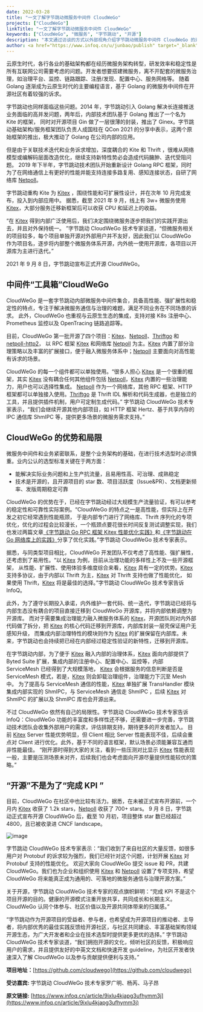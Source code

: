 ```yaml
---
date: 2022-03-28
title: "一文了解字节跳动微服务中间件 CloudWeGo"
projects: ["CloudWeGo"]
linkTitle: "一文了解字节跳动微服务中间件 CloudWeGo"
keywords: ["CloudWeGo", "微服务", "字节跳动", "开源"]
description: "本文通过访谈的方式以外部视角介绍字节跳动微服务中间件 CloudWeGo 的开源背景、优势和局限以及开源目标等。"
author: <a href="https://www.infoq.cn/u/junbao/publish" target="_blank">Junbao Zhang</a>
---
```


云原生时代，各行各业的基础架构都在经历微服务架构转型，研发效率和稳定性是所有互联网公司需要考虑的问题。开发者想要搭建微服务，离不开配套的微服务治理，如治理平台、监控、链路跟踪、注册/发现、配置中心、服务网格等。
随着 Golang 逐渐成为云原生时代的主要编程语言，基于 Golang 的微服务中间件在开源社区有着较强的诉求。

字节跳动也同样面临这些问题。2014 年，字节跳动引入 Golang 解决长连接推送业务面临的高并发问题，两年后，内部技术团队基于 Golang 推出了一个名为 Kite 的框架，
同时对开源项目 Gin 做了一层很薄的封装，推出了 Ginex。字节跳动基础架构/服务框架团队负责人成国柱在 QCon 2021 的分享中表示，这两个原始框架的推出，极大推动了 Golang 在公司内部的应用。

但是由于关联技术迭代和业务诉求增加，深度耦合的 Kite 和 Thrift ，很难从网络模型或编解码层面改造优化，继续支持新特性势必会造成代码臃肿、迭代受阻问题。
2019 年下半年，字节跳动技术团队开始重新设计 Golang RPC 框架，同时为了在网络通信上有更好的性能并能支持连接多路复用、感知连接状态，自研了网络库 [Netpoll][Netpoll]。

字节跳动重构 Kite 为 [Kitex][Kitex] ，围绕性能和可扩展性设计，并在次年 10 月完成发布，投入到内部应用中。
据悉，截至 2021 年 9 月，线上有 3w+ 微服务使用 [Kitex][Kitex]，大部分服务迁移新框架后可以收获 CPU 和延迟上的收益。

“在 [Kitex][Kitex] 得到内部广泛使用后，我们决定围绕微服务逐步把我们的实践开源出去，并且对外保持统一。
”字节跳动 CloudWeGo 技术专家谈道，“但微服务相关的项目较多，每个项目单独开源对外部用户并不友好，因此我们以 CloudWeGo 作为项目名，逐步将内部整个微服务体系开源，内外统一使用开源库，各项目以开源库为主进行迭代。”

2021 年 9 月 8 日，字节跳动宣布正式开源 CloudWeGo。

## **中间件“工具箱”CloudWeGo**

CloudWeGo 是一套字节跳动内部微服务中间件集合，具备高性能、强扩展性和稳定性的特点，专注于解决微服务通信与治理的难题，满足不同业务在不同场景的诉求。
此外，CloudWeGo 也重视与云原生生态的集成，支持对接 K8s 注册中心、Prometheus 监控以及 OpenTracing 链路追踪等。

目前，CloudWeGo 第一批开源了四个项目：[Kitex][Kitex]、[Netpoll][Netpoll]、[Thriftgo][Thriftgo] 和 [netpoll-http2](https://github.com/cloudwego/netpoll-http2)，
以 RPC 框架 [Kitex][Kitex] 和网络库 [Netpoll][Netpoll] 为主。[Kitex][Kitex] 内置了部分治理策略以及丰富的扩展接口，便于融入微服务体系中；[Netpoll][Netpoll] 主要面向对高性能有诉求的场景。

CloudWeGo 的每一个组件都可以单独使用。“很多人担心 [Kitex][Kitex] 是一个很重的框架，其实 [Kitex][Kitex] 没有耦合任何其他组件包括 [Netpoll][Netpoll]，[Kitex][Kitex] 内置的一些治理能力，用户也可以选择性集成。
[Netpoll][Netpoll] 作为一个网络库，其他 RPC 框架、HTTP 框架都可以单独接入使用。[Thriftgo][Thriftgo] 是 Thrift IDL 解析和代码生成器，也是独立的工具，并且提供插件机制，用户可定制生成代码。”
字节跳动 CloudWeGo 技术专家表示，“我们会继续开源其他内部项目，如 HTTP 框架 Hertz、基于共享内存的 IPC 通信库 ShmIPC 等，提供更多场景的微服务需求支持。”

## **CloudWeGo 的优势和局限**

微服务中间件和业务紧密联系，是整个业务架构的基础，在进行技术选型时必须慎重。业内公认的选型标准关键在于两方面：

- 能解决实际业务问题和上生产抗流量，且易用性高、可治理、成熟稳定
- 技术是开源的，且开源项目的 star 数、项目活跃度（Issue&PR）、文档更新频率、发版周期稳定可靠

CloudWeGo 的优势在于，已经在字节跳动经过大规模生产流量验证，有可以参考的稳定性和可靠性实际案例。“CloudWeGo 的特点之一是高性能，但实际上在开发之初它经常遇到性能瓶颈，
于是内部专门进行了网络库、Thrift 序列化的专项优化，优化的过程会比较漫长，一个瓶颈点要花很长时间反复测试调整实现，我们也发过两篇文章[《字节跳动 Go RPC 框架 Kitex 性能优化实践》](/zh/blog/2021/09/23/%E5%AD%97%E8%8A%82%E8%B7%B3%E5%8A%A8-go-rpc-%E6%A1%86%E6%9E%B6-kitex-%E6%80%A7%E8%83%BD%E4%BC%98%E5%8C%96%E5%AE%9E%E8%B7%B5/)和[《字节跳动在 Go 网络库上的实践》](/zh/blog/2020/05/24/%E5%AD%97%E8%8A%82%E8%B7%B3%E5%8A%A8%E5%9C%A8-go-%E7%BD%91%E7%BB%9C%E5%BA%93%E4%B8%8A%E7%9A%84%E5%AE%9E%E8%B7%B5/)分享了优化实践。”字节跳动 CloudWeGo 技术专家表示。

据悉，与同类型项目相比，CloudWeGo 开发团队不仅考虑了高性能、强扩展性，还考虑到了易用性。“以 [Kitex][Kitex] 为例，目前从治理功能的多样性上不及一些开源框架，
从性能、扩展性、使用体验多维度综合来看，[Kitex][Kitex] 具有一定的优势。[Kitex][Kitex] 支持多协议，由于内部以 Thrift 为主，[Kitex][Kitex] 对 Thrift 支持也做了性能优化，
如果使用 Thrift，[Kitex][Kitex] 将是最佳的选择。”字节跳动 CloudWeGo 技术专家告诉 InfoQ。

此外，为了遵守长期投入承诺，内外维护一套代码、统一迭代，字节跳动已经将与内部生态没有耦合的项目直接迁移到 CloudWeGo 开源库，并将内部依赖调整为开源库。
而对于需要集成治理能力融入微服务体系的 [Kitex][Kitex]，开源团队则对内外部代码做了拆分，把 [Kitex][Kitex] 的核心代码迁移到开源库，内部库封装一层壳保证用户无感知升级，
而集成内部治理特性的模块则作为 [Kitex][Kitex] 的扩展保留在内部库。未来，字节跳动也会持续把已经在内部经过稳定性验证的新特性，迁移到开源库。

在字节跳动内部，为了便于 [Kitex][Kitex] 融入内部的治理体系，[Kitex][Kitex] 面向内部提供了 Byted Suite 扩展，集成内部的注册中心、配置中心、监控等，内部 ServiceMesh 已经得到了大规模落地，
[Kitex][Kitex] 会根据服务的信息判断是否是 ServiceMesh 模式，若是，[Kitex][Kitex] 则会卸载治理组件，治理能力下沉至 Mesh 中。
为了提高与 ServiceMesh 通信的性能，[Kitex][Kitex] 单独扩展 TransHandler 模块集成内部实现的 ShmIPC，与 ServiceMesh 通信走 ShmIPC ，后续 [Kitex][Kitex] 对 ShmIPC 的扩展以及 ShmIPC 库也会开源出来。

不过 CloudWeGo 依然有自己的局限性。字节跳动 CloudWeGo 技术专家告诉 InfoQ：CloudWeGo 功能的丰富度和多样性还不够，还需要进一步完善，字节跳动技术团队会收集外部用户的需求，评估排期支持，期待更多的开发者加入。
目前 [Kitex][Kitex] Server 性能优势明显，但 Client 相比 Server 性能表现不佳，后续会重点对 Client 进行优化。此外，基于不同的语言框架，默认场景必须能兼容互通而非性能最佳。
“刚开源时得到大家的关注，看到一些压测对比显示 [Kitex][Kitex] 性能表现一般，主要是压测场景未对齐，后续我们也会考虑面向开源尽量提供性能较优的策略。”

## **“开源”不是为了“完成 KPI ”**

目前，CloudWeGo 在社区中也比较有活力。据悉，在未被正式宣布开源前，一个月内 [Kitex][Kitex] 收获了 1.2k stars，[Netpoll][Netpoll] 收获了 700+ stars。
9 月 8 日，字节跳动正式宣布开源 CloudWeGo 后，截至 10 月初，项目整体 star 数已经超过 4800，且已被收录进 CNCF landscape。

![image](/img/blog/article_to_learn_about_CloudWeGo/image.png)

字节跳动 CloudWeGo 技术专家表示：“我们收到了来自社区的大量反馈，如很多用户对 Protobuf 的诉求较为强烈，我们已经针对这个问题，计划开展 [Kitex][Kitex] 对 Protobuf 支持的性能优化。
欢迎大家向 CloudWeGo 提交 issue 和 PR，共建 CloudWeGo。我们也为企业和组织使用 [Kitex][Kitex] 和 [Netpoll][Netpoll] 设置了专项支持，希望 CloudWeGo 将来能真正成为通用的、可落地的微服务通信与治理开源方案。”

关于开源，字节跳动 CloudWeGo 技术专家的观点旗帜鲜明：“完成 KPI 不是这个项目开源的目的。健康的开源模式注重开放共享，共同成长和长期主义。CloudWeGo 认同个体参与、社区价值以及开源共同体带来的归属感。”

“字节跳动作为开源项目的受益者、参与者，也希望成为开源项目的推动者、主导者，将内部优秀的最佳实践反馈给开源社区，与社区共同建设、丰富基础架构领域开源生态，为广大开发者和企业在技术选型时提供更多更优的选择。”
字节跳动 CloudWeGo 技术专家谈道，“我们拥抱开源的文化，倾听社区的反馈，积极响应用户的需求，并且提供友好的中英文文档和快速开发 guideline，为社区开发者快速深入了解 CloudWeGo 以及参与贡献提供便利与支持。”

**项目地址：**[https://github.com/cloudwego](https://github.com/cloudwego)

**受访嘉宾:** 字节跳动 CloudWeGo 技术专家罗广明、杨芮、马子昂

**原文链接:** [https://www.infoq.cn/article/9ixlu4kjapg3ufhymm3j](https://www.infoq.cn/article/9ixlu4kjapg3ufhymm3j)

[Kitex]: https://github.com/cloudwego/kitex
[Netpoll]: https://github.com/cloudwego/netpoll
[Thriftgo]: https://github.com/cloudwego/thriftgo

